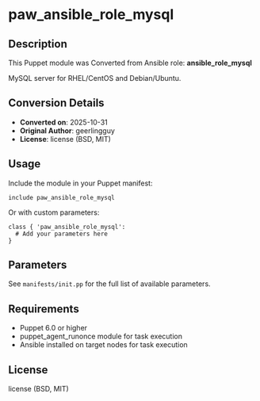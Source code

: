 # paw_ansible_role_mysql

## Description

This Puppet module was Converted from Ansible role: **ansible_role_mysql**

MySQL server for RHEL/CentOS and Debian/Ubuntu.

## Conversion Details

- **Converted on**: 2025-10-31
- **Original Author**: geerlingguy
- **License**: license (BSD, MIT)

## Usage

Include the module in your Puppet manifest:

```puppet
include paw_ansible_role_mysql
```

Or with custom parameters:

```puppet
class { 'paw_ansible_role_mysql':
  # Add your parameters here
}
```

## Parameters

See `manifests/init.pp` for the full list of available parameters.

## Requirements

- Puppet 6.0 or higher
- puppet_agent_runonce module for task execution
- Ansible installed on target nodes for task execution

## License

license (BSD, MIT)
